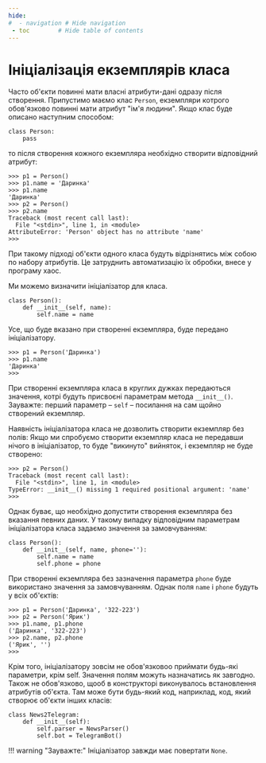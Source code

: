 ```yaml
---
hide:
#  - navigation # Hide navigation
 - toc        # Hide table of contents
---
```


# Ініціалізація екземплярів класа

Часто об'єкти повинні мати власні атрибути-дані одразу після створення. 
Припустимо маємо клас `Person`, 
екземпляри котрого обов'язково повинні мати атрибут "ім'я людини". 
Якщо клас буде описано наступним способом:

	class Person:
		pass
		
то після створення кожного екземпляра необхідно створити відповідний атрибут:  

	>>> p1 = Person()
	>>> p1.name = 'Даринка'
	>>> p1.name
	'Даринка'
	>>> p2 = Person()
	>>> p2.name
	Traceback (most recent call last):
	  File "<stdin>", line 1, in <module>
	AttributeError: 'Person' object has no attribute 'name'
	>>>

При такому підході об'єкти одного класа будуть відрізнятись між собою по набору атрибутів. 
Це затруднить автоматизацію їх обробки, внесе у програму хаос.

Ми можемо визначити ініціалізатор для класа. 

	class Person():
		def __init__(self, name):
			self.name = name

Усе, що буде вказано при створенні екземпляра, буде передано ініціалізатору. 

	>>> p1 = Person('Даринка')
	>>> p1.name
	'Даринка'
	>>>
	
При створенні екземпляра класа в круглих дужках передаються значення, котрі будуть присвоєні параметрам метода `__init__()`. 
Зауважте: перший параметр – `self` – посилання на сам щойно створений екземпляр.
	
Наявність ініціалізатора класа не дозволить створити екземпляр без полів:
Якщо ми спробуємо створити екземпляр класа не передавши нічого в ініціалізатор, 
то буде "викинуто" вийняток, і екземпляр не буде створено:

	>>> p2 = Person()
	Traceback (most recent call last):
	  File "<stdin>", line 1, in <module>
	TypeError: __init__() missing 1 required positional argument: 'name'
	>>>

Однак буває, що необхідно допустити створення екземпляра без вказання певних даних. 
У такому випадку відповідним параметрам ініціалізатора класа задаємо значення за замовчуванням: 

	class Person():
		def __init__(self, name, phone=''):
			self.name = name
			self.phone = phone
			
При створенні екземпляра без зазначення параметра `phone` буде використано значення за замовчуванням. 
Однак поля `name` і `phone` будуть у всіх об'єктів: 

	>>> p1 = Person('Даринка', '322-223')
	>>> p2 = Person('Ярик')
	>>> p1.name, p1.phone
	('Даринка', '322-223')
	>>> p2.name, p2.phone
	('Ярик', '')
	>>>

Крім того, ініціалізатору зовсім не обов'язковоо приймати будь-які параметри, крім self. 
Значення полям можуть назначатись як завгодно. 
Також не обов'язково, щооб в конструкторі виконувалось встановлення атрибутів об'єкта. 
Там може бути будь-який код, наприклад, код, який створює об'єкти інших класів: 

	class News2Telegram:
		def __init__(self):
			self.parser = NewsParser()
			self.bot = TelegramBot()

!!! warning "Зауважте:"
	Ініціалізатор завжди має повертати `None`. 

